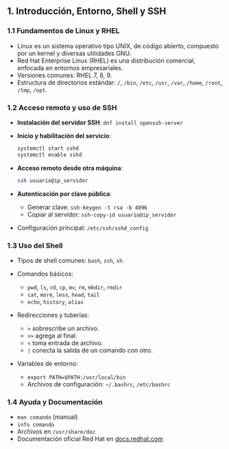 ## 1. Introducción, Entorno, Shell y SSH

### 1.1 Fundamentos de Linux y RHEL

* Linux es un sistema operativo tipo UNIX, de código abierto, compuesto por un kernel y diversas utilidades GNU.
* Red Hat Enterprise Linux (RHEL) es una distribución comercial, enfocada en entornos empresariales.
* Versiones comunes: RHEL 7, 8, 9.
* Estructura de directorios estándar: `/`, `/bin`, `/etc`, `/usr`, `/var`, `/home`, `/root`, `/tmp`, `/opt`.

### 1.2 Acceso remoto y uso de SSH

* **Instalación del servidor SSH**: `dnf install openssh-server`
* **Inicio y habilitación del servicio**:

  ```bash
  systemctl start sshd
  systemctl enable sshd
  ```
* **Acceso remoto desde otra máquina**:

  ```bash
  ssh usuario@ip_servidor
  ```
* **Autenticación por clave pública**:

  * Generar clave: `ssh-keygen -t rsa -b 4096`
  * Copiar al servidor: `ssh-copy-id usuario@ip_servidor`
* Configuración principal: `/etc/ssh/sshd_config`

### 1.3 Uso del Shell

* Tipos de shell comunes: `bash`, `zsh`, `sh`.
* Comandos básicos:

  * `pwd`, `ls`, `cd`, `cp`, `mv`, `rm`, `mkdir`, `rmdir`
  * `cat`, `more`, `less`, `head`, `tail`
  * `echo`, `history`, `alias`
* Redirecciones y tuberías:

  * `>` sobrescribe un archivo.
  * `>>` agrega al final.
  * `<` toma entrada de archivo.
  * `|` conecta la salida de un comando con otro.
* Variables de entorno:

  * `export PATH=$PATH:/usr/local/bin`
  * Archivos de configuración: `~/.bashrc`, `/etc/bashrc`

### 1.4 Ayuda y Documentación

* `man comando` (manual)
* `info comando`
* Archivos en `/usr/share/doc`
* Documentación oficial Red Hat en [docs.redhat.com](https://docs.redhat.com)